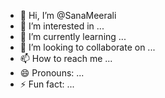 - 👋 Hi, I’m @SanaMeerali
- 👀 I’m interested in ...
- 🌱 I’m currently learning ...
- 💞️ I’m looking to collaborate on ...
- 📫 How to reach me ...
- 😄 Pronouns: ...
- ⚡ Fun fact: ...

<!---
SanaMeerali/SanaMeerali is a ✨ special ✨ repository because its `README.md` (this file) appears on your GitHub profile.
You can click the Preview link to take a look at your changes.
--->
